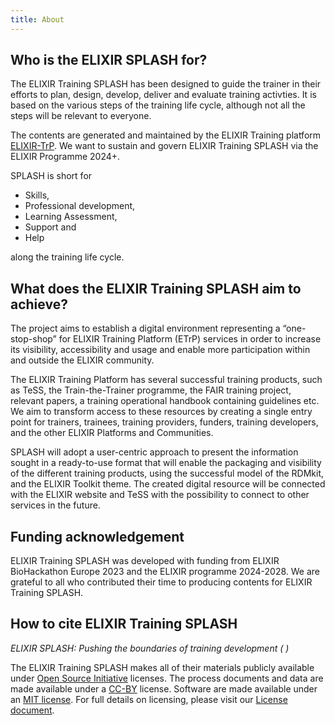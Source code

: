 ```yaml
---
title: About
---
```


## Who is the ELIXIR SPLASH for?
The ELIXIR Training SPLASH has been designed to guide the trainer in their efforts to plan, design, develop, deliver and evaluate training activties. It is based on the various steps of the training life cycle, although not all the steps will be relevant to everyone.

The contents are generated and maintained by the ELIXIR Training platform [ELIXIR-TrP](https://elixir-europe.org/). We want to sustain and govern ELIXIR Training SPLASH via the ELIXIR Programme 2024+.

SPLASH is short for 

* Skills,
* Professional development,
* Learning Assessment,
* Support and
* Help

along the training life cycle.

## What does the ELIXIR Training SPLASH aim to achieve?

The project aims to establish a digital environment representing a “one-stop-shop” for ELIXIR Training Platform (ETrP) services in order to increase its visibility, accessibility and usage and enable more participation within and outside the ELIXIR community.

The ELIXIR Training Platform has several successful training products, such as TeSS, the Train-the-Trainer programme, the FAIR training project, relevant papers, a training operational handbook containing guidelines etc. We aim to transform access to these resources by creating a single entry point for trainers, trainees, training providers, funders, training developers, and the other ELIXIR Platforms and Communities.

SPLASH will adopt a user-centric approach to present the information sought in a ready-to-use format that will enable the packaging and visibility of the different training products, using the successful model of the RDMkit, and the ELIXIR Toolkit theme. The created digital resource will be connected with the ELIXIR website and TeSS with the possibility to connect to other services in the future.

## Funding acknowledgement
ELIXIR Training SPLASH was developed with funding from ELIXIR BioHackathon Europe 2023 and the ELIXIR programme 2024-2028. We are grateful to all who contributed their time to producing contents for ELIXIR Training SPLASH. 

## How to cite ELIXIR Training SPLASH 



<div class="card bg-light my-4">
  <div class="card-body">
    <p class="card-text"><i>ELIXIR SPLASH: Pushing the boundaries of training development (
      <span id="year"></span>
      )</i>
    </p>
  </div>
</div>

<script>
  document.getElementById("year").innerHTML = new Date().getFullYear();
</script>


The ELIXIR Training SPLASH makes all of their materials publicly available under [Open Source Initiative](https://opensource.org/licenses) licenses.
The process documents and data are made available under a [CC-BY](https://creativecommons.org/licenses/by/4.0/) license.
Software are made available under an [MIT license](https://opensource.org/licenses/mit-license.html).
For full details on licensing, please visit our [License document](https://github.com/elixir-europe-training/ELIXIR-Training-SPLASH/blob/main/LICENSE).

